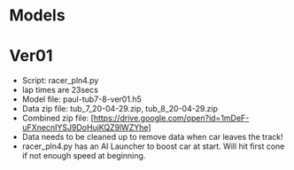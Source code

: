 # Models


# Ver01
- Script: racer_pln4.py
- lap times are 23secs
- Model file: paul-tub7-8-ver01.h5
- Data zip file: tub_7_20-04-29.zip, tub_8_20-04-29.zip
- Combined zip file: [https://drive.google.com/open?id=1mDeF-uFXnecnIYSJ9DoHujKQZ9lWZYhe]
- Data needs to be cleaned up to remove data when car leaves the track!
- racer_pln4.py has an AI Launcher to boost car at start.  Will hit first cone if not enough speed at beginning.
